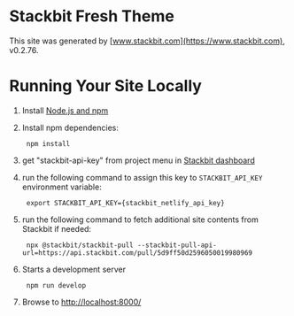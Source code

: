 # Stackbit Fresh Theme

This site was generated by [www.stackbit.com](https://www.stackbit.com), v0.2.76.

# Running Your Site Locally

1. Install [Node.js and npm](https://nodejs.org/en/)

1. Install npm dependencies:

        npm install

1. get "stackbit-api-key" from project menu in [Stackbit dashboard](https://app.stackbit.com/dashboard)

1. run the following command to assign this key to `STACKBIT_API_KEY` environment variable:

        export STACKBIT_API_KEY={stackbit_netlify_api_key}

1. run the following command to fetch additional site contents from Stackbit if needed:

        npx @stackbit/stackbit-pull --stackbit-pull-api-url=https://api.stackbit.com/pull/5d9ff50d2596050019980969

1. Starts a development server

        npm run develop

1. Browse to [http://localhost:8000/](http://localhost:8000/)
